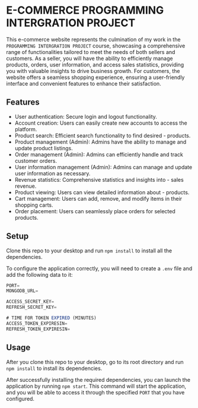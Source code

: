 E-COMMERCE PROGRAMMING INTERGRATION PROJECT
===========

This e-commerce website represents the culmination of my work in the `PROGRAMMING INTERGRATION PROJECT` course, showcasing a comprehensive range of functionalities tailored to meet the needs of both sellers and customers. As a seller, you will have the ability to efficiently manage products, orders, user information, and access sales statistics, providing you with valuable insights to drive business growth. For customers, the website offers a seamless shopping experience, ensuring a user-friendly interface and convenient features to enhance their satisfaction.

## Features
- User authentication: Secure login and logout functionality.
- Account creation: Users can easily create new accounts to access the platform.
- Product search: Efficient search functionality to find desired - products.
- Product management (Admin): Admins have the ability to manage and update product listings.
- Order management (Admin): Admins can efficiently handle and track customer orders.
- User information management (Admin): Admins can manage and update user information as necessary.
- Revenue statistics: Comprehensive statistics and insights into - sales revenue.
- Product viewing: Users can view detailed information about - products.
- Cart management: Users can add, remove, and modify items in their shopping carts.
- Order placement: Users can seamlessly place orders for selected products.

## Setup
Clone this repo to your desktop and run `npm install` to install all the dependencies.

To configure the application correctly, you will need to create a `.env` file and add the following data to it:
```jsx
PORT=
MONGODB_URL=

ACCESS_SECRET_KEY=
REFRESH_SECRET_KEY=

# TIME FOR TOKEN EXPIRED (MINUTES)
ACCESS_TOKEN_EXPIRESIN=
REFRESH_TOKEN_EXPIRESIN=

```

## Usage
After you clone this repo to your desktop, go to its root directory and run `npm install` to install its dependencies.

After successfully installing the required dependencies, you can launch the application by running `npm start`. This command will start the application, and you will be able to access it through the specified `PORT` that you have configured.
